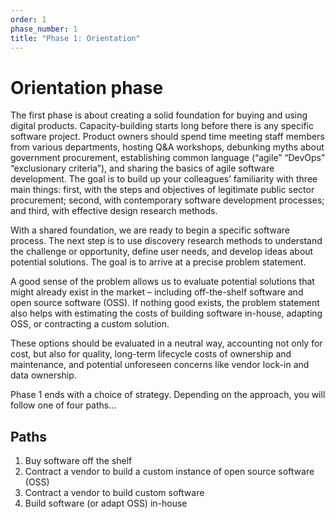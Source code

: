 ```yaml
---
order: 1
phase_number: 1
title: "Phase 1: Orientation"
---
```


# Orientation phase

The first phase is about creating a solid foundation for buying and using digital products.
Capacity-building starts long before there is any specific software project.
Product owners should spend time meeting staff members from various departments, hosting Q&A workshops, debunking myths about government procurement, establishing common language (“agile” “DevOps” “exclusionary criteria”), and sharing the basics of agile software development.
The goal is to build up your colleagues’ familiarity with three main things: first, with the steps and objectives of legitimate public sector procurement; second, with contemporary software development processes; and third, with effective design research methods.

With a shared foundation, we are ready to begin a specific software process.
The next step is to use discovery research methods to understand the challenge or opportunity, define user needs, and develop ideas about potential solutions.
The goal is to arrive at a precise problem statement.

A good sense of the problem allows us to evaluate potential solutions that might already exist in the market – including off-the-shelf software and open source software (OSS).
If nothing good exists, the problem statement also helps with estimating the costs of building software in-house, adapting OSS, or contracting a custom solution.

These options should be evaluated in a neutral way, accounting not only for cost, but also for quality, long-term lifecycle costs of ownership and maintenance, and potential unforeseen concerns like vendor lock-in and data ownership.

Phase 1 ends with a choice of strategy. Depending on the approach, you will follow one of four paths...

## Paths

1. Buy software off the shelf
2. Contract a vendor to build a custom instance of open source software (OSS)
3. Contract a vendor to build custom software
4. Build software (or adapt OSS) in-house
